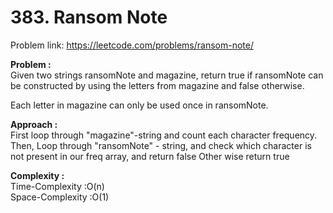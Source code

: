 # 383. Ransom Note

Problem link: https://leetcode.com/problems/ransom-note/

**Problem :**<br>
Given two strings ransomNote and magazine, return true if ransomNote can be constructed by using the letters from magazine and false otherwise.<br>

Each letter in magazine can only be used once in ransomNote.<br>

**Approach :**<br>
First loop through "magazine"-string and count each character frequency.<br>
Then, Loop through "ransomNote" - string, and check which character is not present in our freq array, and return false
Other wise return true<br>

**Complexity :**<br>
Time-Complexity :O(n)<br>
Space-Complexity :O(1)<br>
